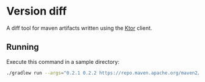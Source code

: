 # Version diff

A diff tool for maven artifacts written using the [Ktor](https://ktor.io) client.

## Running

Execute this command in a sample directory:

```bash
./gradlew run --args="0.2.1 0.2.2 https://repo.maven.apache.org/maven2/org/jetbrains/kotlinx"
```
